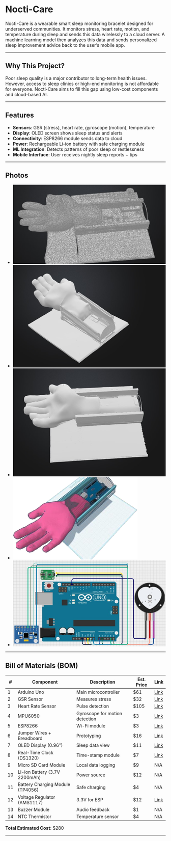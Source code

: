 # Nocti-Care

Nocti-Care is a wearable smart sleep monitoring bracelet designed for underserved communities. It monitors stress, heart rate, motion, and temperature during sleep and sends this data wirelessly to a cloud server. A machine learning model then analyzes this data and sends personalized sleep improvement advice back to the user’s mobile app.

---

## Why This Project?

Poor sleep quality is a major contributor to long-term health issues. However, access to sleep clinics or high-end monitoring is not affordable for everyone. Nocti-Care aims to fill this gap using low-cost components and cloud-based AI.

---

## Features

- **Sensors**: GSR (stress), heart rate, gyroscope (motion), temperature  
- **Display**: OLED screen shows sleep status and alerts  
- **Connectivity**: ESP8266 module sends data to cloud  
- **Power**: Rechargeable Li-ion battery with safe charging module  
- **ML Integration**: Detects patterns of poor sleep or restlessness  
- **Mobile Interface**: User receives nightly sleep reports + tips

---

## Photos

- ![alt text](3ddd.jpg)   
- ![alt text](3dds.jpg)
- ![alt text](3ds.jpg)
- ![alt text](<Pictu9re1.png>)
- ![alt text](Pictur7e1.png)
---

## Bill of Materials (BOM)

| # | Component                        | Description                             | Est. Price | Link |
|---|----------------------------------|-----------------------------------------|------------|------|
| 1 | Arduino Uno                      | Main microcontroller                    | $61        | [Link](https://store.arduino.cc/products/arduino-due) |
| 2 | GSR Sensor                       | Measures stress                         | $32        | [Link](https://www.amazon.eg/-/en/DIY-Kit-Skin-Electrical-Sensor-Sweat/dp/B0DC3XL3V6) |
| 3 | Heart Rate Sensor                | Pulse detection                         | $105       | [Link](https://www.amazon.com/Polar-Heart-Rate-Monitor-Women/dp/B07PM54P4N) |
| 4 | MPU6050                          | Gyroscope for motion detection          | $3         | [Link](https://www.ram-e-shop.com/ar/shop/kit-imu-mpu6050-gy521-imu-6-dof-mpu-6050) |
| 5 | ESP8266                          | Wi-Fi module                            | $3         | [Link](https://store.fut-electronics.com/products/wifi-serial-ttl-module) |
| 6 | Jumper Wires + Breadboard        | Prototyping                             | $16        | [Link](https://www.adafruit.com/product/239) |
| 7 | OLED Display (0.96”)             | Sleep data view                         | $11        | [Link](https://www.amazon.eg/dp/B09H19NKNW) |
| 8 | Real-Time Clock (DS1320)         | Time-stamp module                       | $7         | [Link](https://www.amazon.eg/dp/B091GQDMW1) |
| 9 | Micro SD Card Module             | Local data logging                      | $9         | N/A |
|10 | Li-ion Battery (3.7V 2200mAh)    | Power source                            | $12        | N/A |
|11 | Battery Charging Module (TP4056) | Safe charging                           | $4         | N/A |
|12 | Voltage Regulator (AMS1117)      | 3.3V for ESP                            | $12        | [Link](https://www.amazon.eg/dp/B0F41JNFVL) |
|13 | Buzzer Module                    | Audio feedback                          | $1         | N/A |
|14 | NTC Thermistor                   | Temperature sensor                      | $4         | N/A |

**Total Estimated Cost**: $280

---
